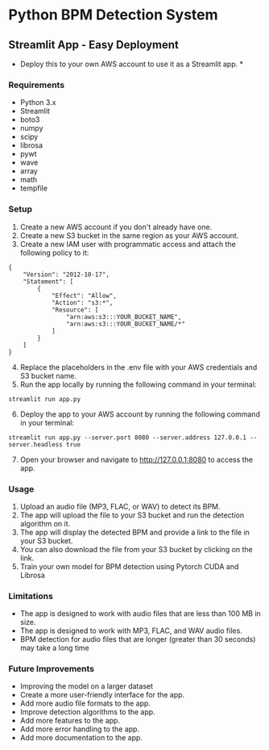 # Python BPM Detection System
## Streamlit App - Easy Deployment
* Deploy this to your own AWS account to use it as a Streamlit app. *
### Requirements
- Python 3.x
- Streamlit
- boto3
- numpy
- scipy
- librosa
- pywt
- wave
- array
- math
- tempfile

### Setup
1. Create a new AWS account if you don't already have one.
2. Create a new S3 bucket in the same region as your AWS account.
3. Create a new IAM user with programmatic access and attach the following policy to it:
```
{
    "Version": "2012-10-17",
    "Statement": [
        {
            "Effect": "Allow",
            "Action": "s3:*",
            "Resource": [
                "arn:aws:s3:::YOUR_BUCKET_NAME",
                "arn:aws:s3:::YOUR_BUCKET_NAME/*"
            ]
        }
    ]
}
```
4. Replace the placeholders in the .env file with your AWS credentials and S3 bucket name.
5. Run the app locally by running the following command in your terminal:
```
streamlit run app.py
```
6. Deploy the app to your AWS account by running the following command in your terminal:
```
streamlit run app.py --server.port 8080 --server.address 127.0.0.1 --server.headless true
```
7. Open your browser and navigate to http://127.0.0.1:8080 to access the app.

### Usage
1. Upload an audio file (MP3, FLAC, or WAV) to detect its BPM.
2. The app will upload the file to your S3 bucket and run the detection algorithm on it.
3. The app will display the detected BPM and provide a link to the file in your S3 bucket.
4. You can also download the file from your S3 bucket by clicking on the link.
5. Train your own model for BPM detection using Pytorch CUDA and Librosa

### Limitations
- The app is designed to work with audio files that are less than 100 MB in size.
- The app is designed to work with MP3, FLAC, and WAV audio files.
- BPM detection for audio files that are longer (greater than 30 seconds) may take a long time

### Future Improvements
- Improving the model on a larger dataset
- Create a more user-friendly interface for the app.
- Add more audio file formats to the app.
- Improve detection algorithms to the app.
- Add more features to the app.
- Add more error handling to the app.
- Add more documentation to the app.
